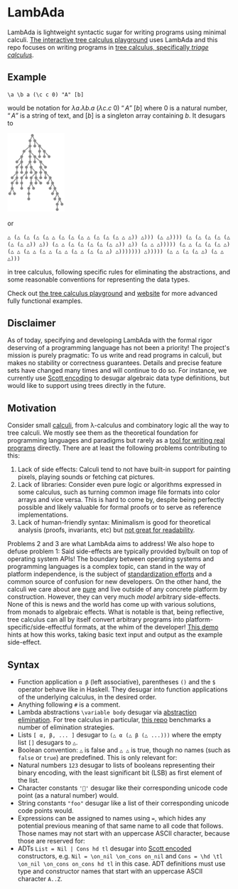 # LambAda

LambAda is lightweight syntactic sugar for writing programs using minimal calculi.
[The interactive tree calculus playground](https://treecalcul.us/live/) uses LambAda
and this repo focuses on writing programs in [tree calculus, specifically _triage calculus_](https://treecalcul.us/specification/).

## Example
```
\a \b a (\c c 0) "A" [b]
```
would be notation for
$\lambda a.\lambda b.a\ (\lambda c.c\ 0)\ “A”\ [b]$
where $0$ is a natural number, $“A”$ is a string of text, and $[b]$ is a singleton array containing $b$.
It desugars to

<img src="./README-example.png" width="128">

or
```
△ (△ (△ (△ (△ △ (△ (△ (△ △ (△ (△ (△ △ △)) △))) (△ △)))) (△ (△ (△ (△ (△ (△ (△ △)) △)) (△ △ (△ (△ (△ (△ (△ △)) △)) (△ △ △))))) (△ △ (△ (△ (△ △) (△ △ (△ △ (△ △ (△ △ (△ △ (△ (△ △) △))))))) △))))) (△ △ (△ (△ △) (△ △ △)))
```
in tree calculus, following specific rules for eliminating the abstractions, and some reasonable conventions for representing the data types.

Check out [the tree calculus playground](https://treecalcul.us/live/) and [website](https://treecalcul.us/) for more advanced fully functional examples.

## Disclaimer
As of today, specifying and developing LambAda with the formal rigor deserving of a programming language has not been a priority! The project's mission is purely pragmatic: To  us write and read programs in calculi, but makes no stability or correctness guarantees. Details and precise feature sets have changed many times and will continue to do so. For instance, we currently use [Scott encoding](https://en.wikipedia.org/wiki/Mogensen%E2%80%93Scott_encoding) to desugar algebraic data type definitions, but would like to support using trees directly in the future.

## Motivation
Consider small [calculi](https://github.com/barry-jay-personal/blog/blob/main/2024-12-12-calculus-calculi.md), from λ-calculus and combinatory logic all the way to tree calculi.
We mostly see them as the theoretical foundation for programming languages and paradigms but rarely as a [tool for writing real programs](https://tromp.github.io/cl/lazy-k.html) directly.
There are at least the following problems contributing to this:
1. Lack of side effects: Calculi tend to not have built-in support for painting pixels, playing sounds or fetching cat pictures.
2. Lack of libraries: Consider even pure logic or algorithms expressed in some calculus, such as turning common image file formats into color arrays and vice versa. This is hard to come by, despite being perfectly possible and likely valuable for formal proofs or to serve as reference implementations.
3. Lack of human-friendly syntax: Minimalism is good for theoretical analysis (proofs, invariants, etc) but [not great for readability](https://en.wikipedia.org/wiki/SKI_combinator_calculus#Examples_of_reduction).

Problems 2 and 3 are what LambAda aims to address! We also hope to defuse problem 1: Said side-effects are typically provided by/built on top of operating system APIs! The boundary between operating systems and programming languages is a complex topic, can stand in the way of platform independence, is the subject of [standardization efforts](https://wasi.dev/) and a common source of confusion for new developers. On the other hand, the calculi we care about are [pure](https://en.wikipedia.org/wiki/Purely_functional_programming) and live outside of any concrete platform by construction. However, they can very much _model_ arbitrary side-effects.
None of this is news and the world has come up with various solutions, from monads to algebraic effects.
What is notable is that, being reflective, tree calculus can all by itself convert arbitrary programs into platform-specific/side-effectful formats, at the whim of the developer!
[This demo](https://treecalcul.us/live/?example=portability) hints at how this works, taking basic text input and output as the example side-effect.

## Syntax
- Function application `α β` (left associative), parentheses `()` and the `$` operator behave like in Haskell. They desugar into function applications of the underlying calculus, in the desired order.
- Anything following `#` is a comment.
- Lambda abstractions `\variable body` desugar via [abstraction elimination](https://en.wikipedia.org/wiki/Combinatory_logic#Completeness_of_the_S-K_basis). For tree calculus in particular, [this repo](https://github.com/lambada-llc/tree-calculus/tree/main/implementation/typescript/src/abstraction-elimination) benchmarks a number of elimination strategies.
- Lists `[ α, β, ... ]` desugar to `(△ α (△ β (△ ...)))` where the empty list `[]` desugars to `△`.
- Boolean convention: `△` is false and `△ △` is true, though no names (such as `false` or `true`) are predefined. This is only relevant for:
- Natural numbers `123` desugar to lists of booleans representing their binary encoding, with the least significant bit (LSB) as first element of the list.
- Character constants `'🤡'` desugar like their corresponding unicode code point (as a natural number) would. 
- String constants `"foo"` desugar like a list of their corresponding unicode code points would.
- Expressions can be assigned to names using `=`, which hides any potential previous meaning of that same name to all code that follows. Those names may not start with an uppercase ASCII character, because those are reserved for:
- ADTs `List = Nil | Cons hd tl` desugar into [Scott encoded](https://en.wikipedia.org/wiki/Mogensen%E2%80%93Scott_encoding) constructors, e.g. `Nil = \on_nil \on_cons on_nil` and `Cons = \hd \tl \on_nil \on_cons on_cons hd tl` in this case. ADT definitions must use type and constructor names that start with an uppercase ASCII character `A..Z`.


